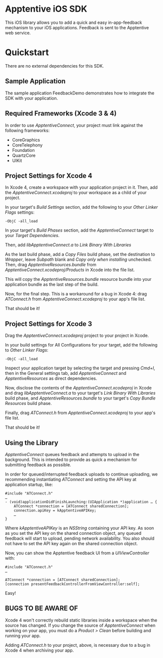 Apptentive iOS SDK
==================

This iOS library allows you to add a quick and easy in-app-feedback mechanism
to your iOS applications. Feedback is sent to the Apptentive web service.

Quickstart
==========

There are no external dependencies for this SDK.

Sample Application
------------------
The sample application FeedbackDemo demonstrates how to integrate the SDK
with your application.


Required Frameworks (Xcode 3 & 4)
---------------------------------
In order to use _ApptentiveConnect_, your project must link against the
following frameworks:

* CoreGraphics
* CoreTelephony
* Foundation
* QuartzCore
* UIKit

Project Settings for Xcode 4
----------------------------
In Xcode 4, create a workspace with your application project in it. Then,
add the _ApptentiveConnect.xcodeproj_ to your workspace as a child of your
project.

In your target's _Build Settings_ section, add the following to your 
_Other Linker Flags_ settings:

    -ObjC -all_load

In your target's _Build Phases_ section, add the _ApptentiveConnect_ target
to your _Target Dependencies_.

Then, add _libApptentiveConnect.a_ to _Link Binary With Libraries_

As the last build phase, add a _Copy Files_ build phase, set the destination
to _Wrapper_, leave _Subpath_ blank and _Copy only when installing_ unchecked.
Then, drag _ApptentiveResources.bundle_ from 
_ApptentiveConnect.xcodeproj/Products_ in Xcode into the file list.

This will copy the _ApptentiveResources.bundle_ resource bundle into your
application bundle as the last step of the build.

Now, for the final step. This is a workaround for a bug in Xcode 4: drag
_ATConnect.h_ from _ApptentiveConnect.xcodeproj_ to your app's file list.

That should be it!

Project Settings for Xcode 3
----------------------------
Drag the _ApptentiveConnect.xcodeproj_ project to your project in Xcode.

In your build settings for All Configurations for your target, add the following 
to _Other Linker Flags_:

    -ObjC -all_load

Inspect your application target by selecting the target and pressing _Cmd+I_, then
in the General settings tab, add _ApptentiveConnect_ and _ApptentiveResources_ as
direct dependencies.

Now, disclose the contents of the _ApptentiveConnect.xcodeproj_ in Xcode and drag
_libApptentiveConnect.a_ to your target's _Link Binary With Libraries_ build phase,
and _ApptentiveResources.bundle_ to your target's _Copy Bundle Resources_ build phase.

Finally, drag _ATConnect.h_ from _ApptentiveConnect.xcodeproj_ to your app's file list.

That should be it!

Using the Library
-----------------

_ApptentiveConnect_ queues feedback and attempts to upload in the background. This
is intended to provide as quick a mechanism for submitting feedback as possible.

In order for queued/interrupted feedback uploads to continue uploading, we 
recommending instantiating _ATConnect_ and setting the API key at application
startup, like:

    #include "ATConnect.h"
    …
    - (void)applicationDidFinishLaunching:(UIApplication *)application … {
        ATConnect *connection = [ATConnect sharedConnection];
        connection.apiKey = kApptentiveAPIKey;
        …
    }

Where _kApptentiveAPIKey_ is an _NSString_ containing your API key. As soon
as you set the API key on the shared connection object, any queued feedback
will start to upload, pending network availability. You also should not have
to set the API key again on the shared connection object.

Now, you can show the Apptentive feedback UI from a _UIViewController_ with:

    #include "ATConnect.h"
    …
    
    ATConnect *connection = [ATConnect sharedConnection];
    [connection presentFeedbackControllerFromViewController:self];
    
Easy!

BUGS TO BE AWARE OF
-------------------
Xcode 4 won't correctly rebuild static libraries inside a workspace when the source has changed. If you change the source of _ApptentiveConnect_ when
working on your app, you must do a _Product > Clean_ before building and
running your app.

Adding _ATConnect.h_ to your project, above, is necessary due to a bug in
Xcode 4 when archiving your app.
